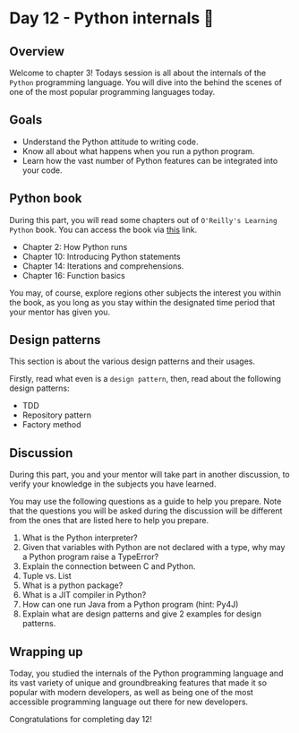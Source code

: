 # Day 12 - Python internals 🐍

## Overview

Welcome to chapter 3! Todays session is all about the internals of the `Python` programming language. You will dive into the behind the scenes of one of the most popular programming languages today.

## Goals

- Understand the Python attitude to writing code.
- Know all about what happens when you run a python program.
- Learn how the vast number of Python features can be integrated into your code.

## Python book

During this part, you will read some chapters out of `O'Reilly's Learning Python` book.
You can access the book via [this](https://cfm.ehu.es/ricardo/docs/python/Learning_Python.pdf) link.

- Chapter 2: How Python runs
- Chapter 10: Introducing Python statements
- Chapter 14: Iterations and comprehensions.
- Chapter 16: Function basics

You may, of course, explore regions other subjects the interest you within the book, as you long as you stay within the designated time period that your mentor has given you.

## Design patterns

This section is about the various design patterns and their usages.

Firstly, read what even is a `design pattern`, then, read about the following design patterns:

- TDD
- Repository pattern
- Factory method

## Discussion

During this part, you and your mentor will take part in another discussion, to verify your knowledge in the subjects you have learned.

You may use the following questions as a guide to help you prepare. Note that the questions you will be asked during the discussion will be different from the ones that are listed here to help you prepare.

1. What is the Python interpreter?
2. Given that variables with Python are not declared with a type, why may a Python program raise a TypeError?
3. Explain the connection between C and Python.
4. Tuple vs. List
5. What is a python package?
6. What is a JIT compiler in Python?
7. How can one run Java from a Python program (hint: Py4J)
8. Explain what are design patterns and give 2 examples for design patterns.

## Wrapping up

Today, you studied the internals of the Python programming language and its vast variety of unique and groundbreaking features that made it so popular with modern developers, as well as being one of the most accessible programming language out there for new developers.

Congratulations for completing day 12!

